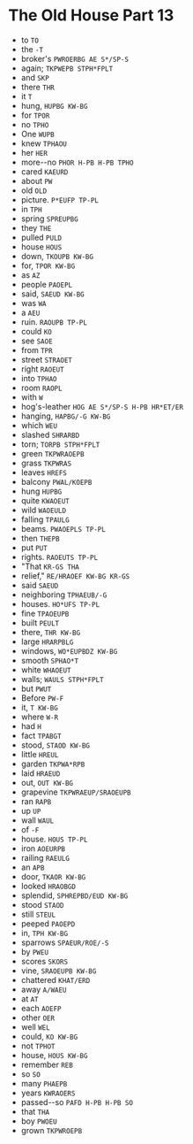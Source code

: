 # The Old House Part 13

* to `TO`
* the `-T`
* broker's `PWROERBG AE S*/SP-S`
* again; `TKPWEPB STPH*FPLT`
* and `SKP`
* there `THR`
* it `T`
* hung, `HUPBG KW-BG`
* for `TPOR`
* no `TPHO`
* One `WUPB`
* knew `TPHAOU`
* her `HER`
* more--no `PHOR H-PB H-PB TPHO`
* cared `KAEURD`
* about `PW`
* old `OLD`
* picture. `P*EUFP TP-PL`
* in `TPH`
* spring `SPREUPBG`
* they `THE`
* pulled `PULD`
* house `HOUS`
* down, `TKOUPB KW-BG`
* for, `TPOR KW-BG`
* as `AZ`
* people `PAOEPL`
* said, `SAEUD KW-BG`
* was `WA`
* a `AEU`
* ruin. `RAOUPB TP-PL`
* could `KO`
* see `SAOE`
* from `TPR`
* street `STRAOET`
* right `RAOEUT`
* into `TPHAO`
* room `RAOPL`
* with `W`
* hog's-leather `HOG AE S*/SP-S H-PB HR*ET/ER`
* hanging, `HAPBG/-G KW-BG`
* which `WEU`
* slashed `SHRARBD`
* torn; `TORPB STPH*FPLT`
* green `TKPWRAOEPB`
* grass `TKPWRAS`
* leaves `HREFS`
* balcony `PWAL/KOEPB`
* hung `HUPBG`
* quite `KWAOEUT`
* wild `WAOEULD`
* falling `TPAULG`
* beams. `PWAOEPLS TP-PL`
* then `THEPB`
* put `PUT`
* rights. `RAOEUTS TP-PL`
* "That `KR-GS THA`
* relief," `RE/HRAOEF KW-BG KR-GS`
* said `SAEUD`
* neighboring `TPHAEUB/-G`
* houses. `HO*UFS TP-PL`
* fine `TPAOEUPB`
* built `PEULT`
* there, `THR KW-BG`
* large `HRARPBLG`
* windows, `WO*EUPBDZ KW-BG`
* smooth `SPHAO*T`
* white `WHAOEUT`
* walls; `WAULS STPH*FPLT`
* but `PWUT`
* Before `PW-F`
* it, `T KW-BG`
* where `W-R`
* had `H`
* fact `TPABGT`
* stood, `STAOD KW-BG`
* little `HREUL`
* garden `TKPWA*RPB`
* laid `HRAEUD`
* out, `OUT KW-BG`
* grapevine `TKPWRAEUP/SRAOEUPB`
* ran `RAPB`
* up `UP`
* wall `WAUL`
* of `-F`
* house. `HOUS TP-PL`
* iron `AOEURPB`
* railing `RAEULG`
* an `APB`
* door, `TKAOR KW-BG`
* looked `HRAOBGD`
* splendid, `SPHREPBD/EUD KW-BG`
* stood `STAOD`
* still `STEUL`
* peeped `PAOEPD`
* in, `TPH KW-BG`
* sparrows `SPAEUR/ROE/-S`
* by `PWEU`
* scores `SKORS`
* vine, `SRAOEUPB KW-BG`
* chattered `KHAT/ERD`
* away `A/WAEU`
* at `AT`
* each `AOEFP`
* other `OER`
* well `WEL`
* could, `KO KW-BG`
* not `TPHOT`
* house, `HOUS KW-BG`
* remember `REB`
* so `SO`
* many `PHAEPB`
* years `KWRAOERS`
* passed--so `PAFD H-PB H-PB SO`
* that `THA`
* boy `PWOEU`
* grown `TKPWROEPB`
